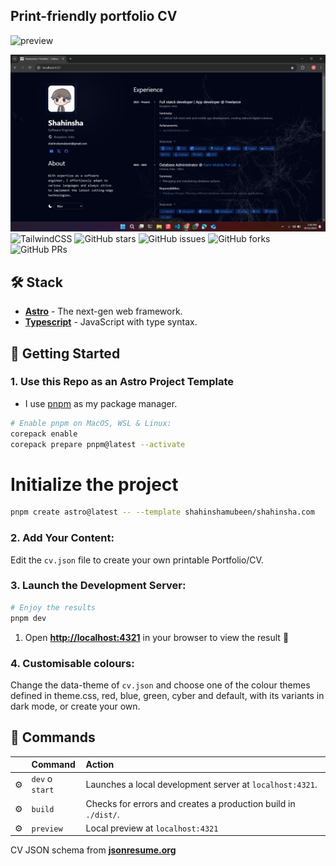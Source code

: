 ## Print-friendly portfolio CV

![preview]()

![Astro Badge](/public/screenshots/preview.png)
![TailwindCSS](https://img.shields.io/badge/tailwindcss-0F172A?&logo=tailwindcss)
![GitHub stars](https://img.shields.io/github/stars/Smilesharks/dev-portfolio)
![GitHub issues](https://img.shields.io/github/issues/Smilesharks/dev-portfolio)
![GitHub forks](https://img.shields.io/github/forks/Smilesharks/dev-portfolio)
![GitHub PRs](https://img.shields.io/github/issues-pr/Smilesharks/dev-portfolio)

## 🛠️ Stack

- [**Astro**](https://astro.build/) - The next-gen web framework.
- [**Typescript**](https://www.typescriptlang.org/) - JavaScript with type syntax.

## 🚀 Getting Started

### 1. Use this Repo as an Astro Project Template

- I use [pnpm](https://pnpm.io/installation) as my package manager.

```bash
# Enable pnpm on MacOS, WSL & Linux:
corepack enable
corepack prepare pnpm@latest --activate
```

# Initialize the project
```bash
pnpm create astro@latest -- --template shahinshamubeen/shahinsha.com
```

### 2. Add Your Content:

Edit the `cv.json` file to create your own printable Portfolio/CV.

### 3. Launch the Development Server:

```bash
# Enjoy the results
pnpm dev
```
1. Open [**http://localhost:4321**](http://localhost:4321/) in your browser to view the result 🚀

### 4. Customisable colours:
Change the data-theme of `cv.json` and choose one of the colour themes defined in theme.css, red, blue, green, cyber and default, with its variants in dark mode, or create your own.

## 🧞 Commands

|     | Command         | Action                                                                       |
| :-- | :-------------- | :--------------------------------------------------------------------------- |
| ⚙️  | `dev` o `start` | Launches a local development server at `localhost:4321`.                   |
| ⚙️  | `build`         | Checks for errors and creates a production build in `./dist/`. |
| ⚙️  | `preview`       | Local preview at `localhost:4321`                                       |


CV JSON schema from [**jsonresume.org**](https://jsonresume.org/schema/)